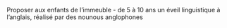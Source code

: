 
Proposer aux enfants de l’immeuble - de 5 à 10 ans
 un éveil linguistique à l’anglais, réalisé par des nounous anglophones 